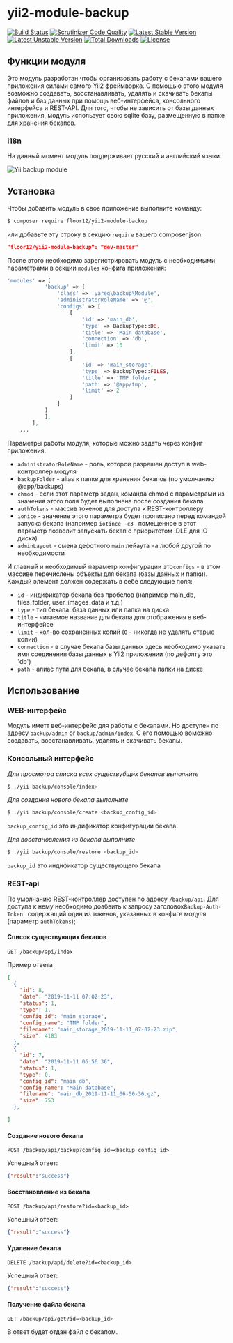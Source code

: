 # yii2-module-backup

[![Build Status](https://travis-ci.org/floor12/yii2-module-files.svg?branch=master)](https://travis-ci.org/floor12/yii2-module-backup)
[![Scrutinizer Code Quality](https://scrutinizer-ci.com/g/floor12/yii2-module-backup/badges/quality-score.png?b=master)](https://scrutinizer-ci.com/g/floor12/yii2-module-backup/?branch=master)
[![Latest Stable Version](https://poser.pugx.org/floor12/yii2-module-backup/v/stable)](https://packagist.org/packages/floor12/yii2-module-backup)
[![Latest Unstable Version](https://poser.pugx.org/floor12/yii2-module-backup/v/unstable)](https://packagist.org/packages/floor12/yii2-module-backup)
[![Total Downloads](https://poser.pugx.org/floor12/yii2-module-backup/downloads)](https://packagist.org/packages/floor12/yii2-module-backup)
[![License](https://poser.pugx.org/floor12/yii2-module-backup/license)](https://packagist.org/packages/floor12/yii2-module-backup)

## Функции модуля

Это модуль разработан чтобы организовать работу с бекапами вашего приложения силами самого Yii2
 фреймворка. С помощью этого модуля возможно создавать, восстанавливать, удалять и скачивать бекапы файлов и баз данных 
 при помощь веб-интерфейса, консольного интерфейса и REST-API. Для того, чтобы не зависить от базы данных приложения, модуль использует свою
 sqlite базу, размещенную в папке для хранения бекапов.

### i18n
На данный момент модуль поддерживает русский и английский языки.
 
![Yii backup module](https://floor12.net/files/default/get?hash=4895685e3392ade4e0e2a40a762bc4fe)

## Установка

Чтобы добавить модуль в свое приложение выполните команду:
 ```bash
 $ composer require floor12/yii2-module-backup
 ```
или добавьте эту строку в секцию `require` вашего composer.json.
 ```json
 "floor12/yii2-module-backup": "dev-master"
 ```
 
 После этого необходимо зарегистрировать модуль с необходимыми параметрами в секции `modules` конфига приложения:
 ```php  
 'modules' => [
             'backup' => [
                 'class' => 'yareg\backup\Module',
                 'administratorRoleName' => '@',
                 'configs' => [
                     [
                         'id' => 'main_db',
                         'type' => BackupType::DB,
                         'title' => 'Main database',
                         'connection' => 'db',
                         'limit' => 10
                     ],
                     [
                         'id' => 'main_storage',
                         'type' => BackupType::FILES,
                         'title' => 'TMP folder',
                         'path' => '@app/tmp',
                         'limit' => 2
                     ]
                 ]
             ]
             ],
         ],
     ...
 ```

Параметры работы модуля, которые можно задать через конфиг приложения:
- `administratorRoleName` - роль, которой разрешен доступ в web-контроллер модуля
- `backupFolder` - alias к папке для хранения бекапов (по умолчанию @app/backups)
- `chmod` -  если этот параметр задан, команда chmod с параметрами из значения этого поля будет выполнена после создания бекапа
- `authTokens` - массив токенов для доступа к REST-контроллеру
- `ionice` - значение этого параметра будет прописано перед командой запуска бекапа (например `iotince -c3
` помещенное в этот параметр позволит запускать бекап с приоритетом IDLE для IO диска)
 - `adminLayout` - смена дефотного  `main` лейаута на любой другой по необходимости
 
И главный и необходимый параметр конфигурации это`configs` - в этом массиве перечислены объекты для бекапа (базы данных и папки).
 Каждый элемент должен содержать в себе следующие поля:
 - `id` - индификатор бекапа без пробелов (например main_db, files_folder, user_images_data и т.д.)
 - `type` - тип бекапа: база данных или папка на диска
 - `title` - читаемое название для бекапа для отображения в веб-интерфейсе
 - `limit` - кол-во сохраненных копий (`0` - никогда не удалять старые копии)
 - `connection` - в случае бекапа базы данных здесь необходимо указать имя соединения базы данных в Yii2 приложении (по дефолту это 'db')
 - `path` - алиас пути для бекапа, в случае бекапа папки на диске
 
    
## Использование

### WEB-интерфейс

Модуль иметт веб-интерфейс для работы с бекапами. Но доступен по адресу `backup/admin` or `backup/admin/index`.
С его помощью воможно создавать, восстанавливать, удалять и скачивать бекапы.

 ### Консольный интерфейс
 
*Для просмотра списка всех существубщих бекапов выполните*
 ```bash
$ ./yii backup/console/index>
```

*Для создания нового бекапа выполните*
 ```bash
$ ./yii backup/console/create <backup_config_id>
```
`backup_config_id` это индификатор конфигурации бекапа.


*Для восстановления из бекапа выполните*
 ```bash
$ ./yii backup/console/restore <backup_id>
```
`backup_id` это индификатор существующего бекапа

### REST-api

По умолчанию REST-контроллер доступен по адресу `/backup/api`.
Для доступа к нему необходимо доабвить к запросу заголовок`Backup-Auth-Token
` содержащий один из токенов, указанных в конфиге модуля (параметр `authTokens`);


#### Список существующих бекапов
`GET /backup/api/index` 

Пример ответа
```json
[
  {
    "id": 8,
    "date": "2019-11-11 07:02:23",
    "status": 1,
    "type": 1,
    "config_id": "main_storage",
    "config_name": "TMP folder",
    "filename": "main_storage_2019-11-11_07-02-23.zip",
    "size": 4183
  },
  {
    "id": 7,
    "date": "2019-11-11 06:56:36",
    "status": 1,
    "type": 0,
    "config_id": "main_db",
    "config_name": "Main database",
    "filename": "main_db_2019-11-11_06-56-36.gz",
    "size": 753
  },

]
```


#### Создание нового бекапа
`POST /backup/api/backup?config_id=<backup_config_id>` 

Успешный ответ:
```json
{"result":"success"}
```

#### Восстановление из бекапа
`POST /backup/api/restore?id=<backup_id>` 

Успешный ответ:
```json
{"result":"success"}
```

#### Удаление бекапа
`DELETE /backup/api/delete?id=<backup_id>` 

Успешный ответ:
```json
{"result":"success"}
```

#### Получение файла бекапа
`GET /backup/api/get?id=<backup_id>` 

В ответ будет отдан файл с бекапом.

